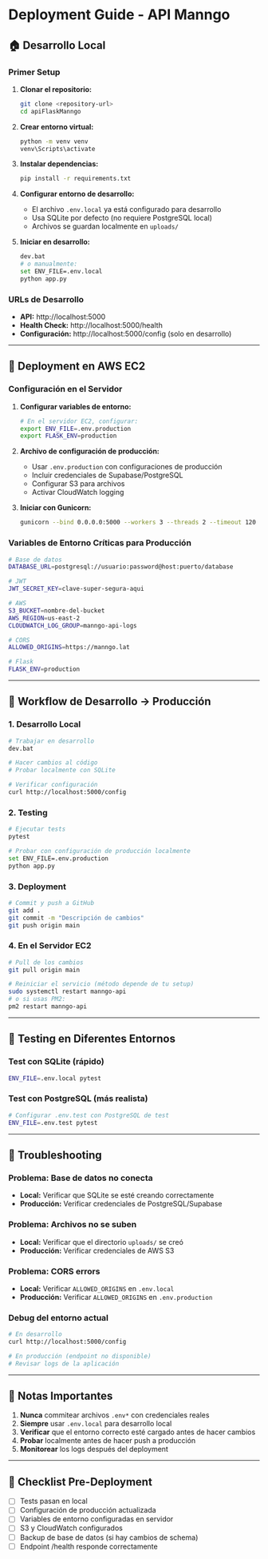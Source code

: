 # Deployment Guide - API Manngo

## 🏠 Desarrollo Local

### Primer Setup
1. **Clonar el repositorio:**
   ```bash
   git clone <repository-url>
   cd apiFlaskManngo
   ```

2. **Crear entorno virtual:**
   ```bash
   python -m venv venv
   venv\Scripts\activate
   ```

3. **Instalar dependencias:**
   ```bash
   pip install -r requirements.txt
   ```

4. **Configurar entorno de desarrollo:**
   - El archivo `.env.local` ya está configurado para desarrollo
   - Usa SQLite por defecto (no requiere PostgreSQL local)
   - Archivos se guardan localmente en `uploads/`

5. **Iniciar en desarrollo:**
   ```bash
   dev.bat
   # o manualmente:
   set ENV_FILE=.env.local
   python app.py
   ```

### URLs de Desarrollo
- **API:** http://localhost:5000
- **Health Check:** http://localhost:5000/health
- **Configuración:** http://localhost:5000/config (solo en desarrollo)

---

## 🚀 Deployment en AWS EC2

### Configuración en el Servidor

1. **Configurar variables de entorno:**
   ```bash
   # En el servidor EC2, configurar:
   export ENV_FILE=.env.production
   export FLASK_ENV=production
   ```

2. **Archivo de configuración de producción:**
   - Usar `.env.production` con configuraciones de producción
   - Incluir credenciales de Supabase/PostgreSQL
   - Configurar S3 para archivos
   - Activar CloudWatch logging

3. **Iniciar con Gunicorn:**
   ```bash
   gunicorn --bind 0.0.0.0:5000 --workers 3 --threads 2 --timeout 120 app:app
   ```

### Variables de Entorno Críticas para Producción
```bash
# Base de datos
DATABASE_URL=postgresql://usuario:password@host:puerto/database

# JWT
JWT_SECRET_KEY=clave-super-segura-aqui

# AWS
S3_BUCKET=nombre-del-bucket
AWS_REGION=us-east-2
CLOUDWATCH_LOG_GROUP=manngo-api-logs

# CORS
ALLOWED_ORIGINS=https://manngo.lat

# Flask
FLASK_ENV=production
```

---

## 🔄 Workflow de Desarrollo → Producción

### 1. Desarrollo Local
```bash
# Trabajar en desarrollo
dev.bat

# Hacer cambios al código
# Probar localmente con SQLite

# Verificar configuración
curl http://localhost:5000/config
```

### 2. Testing
```bash
# Ejecutar tests
pytest

# Probar con configuración de producción localmente
set ENV_FILE=.env.production
python app.py
```

### 3. Deployment
```bash
# Commit y push a GitHub
git add .
git commit -m "Descripción de cambios"
git push origin main
```

### 4. En el Servidor EC2
```bash
# Pull de los cambios
git pull origin main

# Reiniciar el servicio (método depende de tu setup)
sudo systemctl restart manngo-api
# o si usas PM2:
pm2 restart manngo-api
```

---

## 🧪 Testing en Diferentes Entornos

### Test con SQLite (rápido)
```bash
ENV_FILE=.env.local pytest
```

### Test con PostgreSQL (más realista)
```bash
# Configurar .env.test con PostgreSQL de test
ENV_FILE=.env.test pytest
```

---

## 🔧 Troubleshooting

### Problema: Base de datos no conecta
- **Local:** Verificar que SQLite se esté creando correctamente
- **Producción:** Verificar credenciales de PostgreSQL/Supabase

### Problema: Archivos no se suben
- **Local:** Verificar que el directorio `uploads/` se creó
- **Producción:** Verificar credenciales de AWS S3

### Problema: CORS errors
- **Local:** Verificar `ALLOWED_ORIGINS` en `.env.local`
- **Producción:** Verificar `ALLOWED_ORIGINS` en `.env.production`

### Debug del entorno actual
```bash
# En desarrollo
curl http://localhost:5000/config

# En producción (endpoint no disponible)
# Revisar logs de la aplicación
```

---

## 📝 Notas Importantes

1. **Nunca** commitear archivos `.env*` con credenciales reales
2. **Siempre** usar `.env.local` para desarrollo local
3. **Verificar** que el entorno correcto esté cargado antes de hacer cambios
4. **Probar** localmente antes de hacer push a producción
5. **Monitorear** los logs después del deployment

---

## 🎯 Checklist Pre-Deployment

- [ ] Tests pasan en local
- [ ] Configuración de producción actualizada
- [ ] Variables de entorno configuradas en servidor
- [ ] S3 y CloudWatch configurados
- [ ] Backup de base de datos (si hay cambios de schema)
- [ ] Endpoint /health responde correctamente